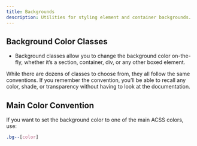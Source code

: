 ```yaml
---
title: Backgrounds
description: Utilities for styling element and container backgrounds.
---
```


## Background Color Classes

- Background classes allow you to change the background color on-the-fly, whether it’s a section, container, div, or any other boxed element.

While there are dozens of classes to choose from, they all follow the same conventions. If you remember the convention, you’ll be able to recall any color, shade, or transparency without having to look at the documentation.

## Main Color Convention

If you want to set the background color to one of the main ACSS colors, use:

```css
.bg--[color]
```